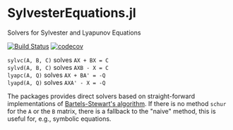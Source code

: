 # SylvesterEquations.jl
Solvers for Sylvester and Lyapunov Equations

[![Build Status](https://travis-ci.org/olof3/SylvesterEquations.jl.svg?branch=master)](https://travis-ci.org/olof3/SylvesterEquations.jl)
[![codecov](https://codecov.io/gh/olof3/SylvesterEquations.jl/branch/master/graph/badge.svg)](https://codecov.io/gh/olof3/SylvesterEquations.jl)



`sylvc(A, B, C)` solves `AX + BX = C`  
`sylvd(A, B, C)` solves `AXB - X = C`  
`lyapc(A, Q)` solves `AX + BA' = -Q`  
`lyapd(A, Q)` solves `AXA' - X = -Q`  

The packages provides direct solvers based on straight-forward implementations of [Bartels-Stewart's algorithm](https://en.wikipedia.org/wiki/Bartels%E2%80%93Stewart_algorithm).
If there is no method `schur` for the `A` or the `B` matrix, there is a fallback to the "naive" method, this is useful for, e.g., symbolic equations.
